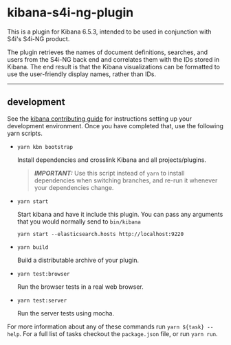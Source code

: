 # kibana-s4i-ng-plugin

This is a plugin for Kibana 6.5.3, intended to be used in conjunction with S4i's S4i-NG product. 

The plugin retrieves the names of document definitions, searches, and users from the S4i-NG back end and correlates them with the IDs stored in Kibana. The end result is that the Kibana visualizations can be formatted to use the user-friendly display names, rather than IDs. 

---

## development

See the [kibana contributing guide](https://github.com/elastic/kibana/blob/master/CONTRIBUTING.md) for instructions setting up your development environment. Once you have completed that, use the following yarn scripts.

  - `yarn kbn bootstrap`

    Install dependencies and crosslink Kibana and all projects/plugins.

    > ***IMPORTANT:*** Use this script instead of `yarn` to install dependencies when switching branches, and re-run it whenever your dependencies change.

  - `yarn start`

    Start kibana and have it include this plugin. You can pass any arguments that you would normally send to `bin/kibana`

      ```
      yarn start --elasticsearch.hosts http://localhost:9220
      ```

  - `yarn build`

    Build a distributable archive of your plugin.

  - `yarn test:browser`

    Run the browser tests in a real web browser.

  - `yarn test:server`

    Run the server tests using mocha.

For more information about any of these commands run `yarn ${task} --help`. For a full list of tasks checkout the `package.json` file, or run `yarn run`.
